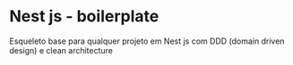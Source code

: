 # Nest js - boilerplate

Esqueleto base para qualquer projeto em Nest js com DDD (domain driven design) e clean architecture
